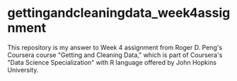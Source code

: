 # gettingandcleaningdata_week4assignment
This repository is my answer to Week 4 assignment from Roger D. Peng's Coursera course "Getting and Cleaning Data," which is part of Coursera's "Data Science Specialization" with R language offered by John Hopkins University.
